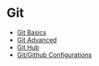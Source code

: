 # Git

- [Git Basics](git-basics.md)
- [Git Advanced](git-advanced.md)
- [Git Hub](git-hub.md)
- [Git/Github Configurations](git-configuration.md)
